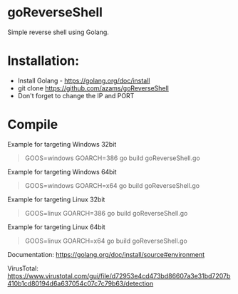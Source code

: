 # goReverseShell
Simple reverse shell using Golang.

# Installation:
* Install Golang - https://golang.org/doc/install
* git clone https://github.com/azams/goReverseShell
* Don't forget to change the IP and PORT

# Compile
Example for targeting Windows 32bit
> GOOS=windows GOARCH=386 go build goReverseShell.go

Example for targeting Windows 64bit
> GOOS=windows GOARCH=x64 go build goReverseShell.go

Example for targeting Linux 32bit
> GOOS=linux GOARCH=386 go build goReverseShell.go

Example for targeting Linux 64bit
> GOOS=linux GOARCH=x64 go build goReverseShell.go

Documentation: https://golang.org/doc/install/source#environment

VirusTotal: https://www.virustotal.com/gui/file/d72953e4cd473bd86607a3e31bd7207b410b1cd80194d6a637054c07c7c79b63/detection
